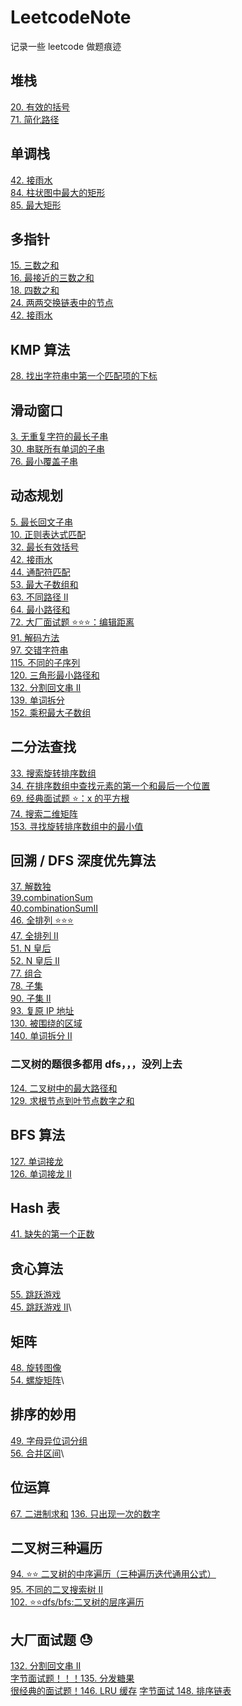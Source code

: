 # LeetcodeNote

记录一些 leetcode 做题痕迹

## 堆栈

[20. 有效的括号](./p20E-isValid.md)\
[71. 简化路径](https://leetcode.cn/problems/simplify-path/description/)

## 单调栈

[42. 接雨水](https://leetcode.cn/problems/trapping-rain-water/description/)\
[84. 柱状图中最大的矩形](https://leetcode.cn/problems/largest-rectangle-in-histogram/description/)\
[85. 最大矩形](https://leetcode.cn/problems/maximal-rectangle/description/)

## 多指针

[15. 三数之和](./p15M-threeSum.md) \
[16. 最接近的三数之和](./p16M-ThreeSumCloest.md)\
[18. 四数之和](./p18M-fourSum.md)\
[24. 两两交换链表中的节点](./p24M-swapPairs.md)\
[42. 接雨水](https://leetcode.cn/problems/trapping-rain-water/description/)

## KMP 算法

[28. 找出字符串中第一个匹配项的下标](./p28M-strStr.md)

## 滑动窗口

[3. 无重复字符的最长子串](./p03M-lengthOfLongestSubs.md)\
[30. 串联所有单词的子串](./p30H-findSubstring.md)\
[76. 最小覆盖子串](https://leetcode.cn/problems/minimum-window-substring/description/)

## 动态规划

[5. 最长回文子串](./p05M-longestPalindrome.md)\
[10. 正则表达式匹配](./p10H-isMatch.md)\
[32. 最长有效括号](./p32H-longestValidPar.md)\
[42. 接雨水](https://leetcode.cn/problems/trapping-rain-water/description/)\
[44. 通配符匹配](https://leetcode.cn/problems/wildcard-matching/description/)\
[53. 最大子数组和](https://leetcode.cn/problems/maximum-subarray/description/)\
[63. 不同路径 II](https://leetcode.cn/problems/unique-paths-ii/description/)\
[64. 最小路径和](https://leetcode.cn/problems/minimum-path-sum/description/)\
[72. 大厂面试题 ⭐⭐⭐：编辑距离](https://leetcode.cn/problems/edit-distance/description/)\
[91. 解码方法](https://leetcode.cn/problems/decode-ways/description/)\
[97. 交错字符串](https://leetcode.cn/problems/interleaving-string/description/)\
[115. 不同的子序列](https://leetcode.cn/problems/distinct-subsequences/description/)\
[120. 三角形最小路径和](https://leetcode.cn/problems/triangle/description/)\
[132. 分割回文串 II](https://leetcode.cn/problems/palindrome-partitioning-ii/description/)\
[139. 单词拆分](https://leetcode.cn/problems/word-break/description/)\
[152. 乘积最大子数组](https://leetcode.cn/problems/maximum-product-subarray/description/)

## 二分法查找

[33. 搜索旋转排序数组](./p33M-search.md)\
[34. 在排序数组中查找元素的第一个和最后一个位置](./p34M-searchRange.md)\
[69. 经典面试题 ⭐：x 的平方根 ](https://leetcode.cn/problems/sqrtx/description/)\
[74. 搜索二维矩阵](https://leetcode.cn/problems/search-a-2d-matrix/description/)\
[153. 寻找旋转排序数组中的最小值](https://leetcode.cn/problems/find-minimum-in-rotated-sorted-array/description/)

## 回溯 / DFS 深度优先算法

[37. 解数独](./p37H-solveSudoku.md)\
[39.combinationSum](./p39M-combinationSum.md)\
[40.combinationSumII](./p40M-combinationSumII.md)\
[46. 全排列 ⭐⭐⭐](https://leetcode.cn/problems/permutations/description/)\
[47. 全排列 II](https://leetcode.cn/problems/permutations-ii/description/)\
[51. N 皇后](https://leetcode.cn/problems/n-queens/description/)\
[52. N 皇后 II](https://leetcode.cn/problems/n-queens-ii/description/)\
[77. 组合](https://leetcode.cn/problems/combinations/description/)\
[78. 子集](https://leetcode.cn/problems/subsets/description/)\
[90. 子集 II](https://leetcode.cn/problems/subsets-ii/description/)\
[93. 复原 IP 地址](https://leetcode.cn/problems/restore-ip-addresses/description/)\
[130. 被围绕的区域](https://leetcode.cn/problems/surrounded-regions/description/)\
[140. 单词拆分 II](https://leetcode.cn/problems/word-break-ii/description/)

### 二叉树的题很多都用 dfs，，，没列上去

[124. 二叉树中的最大路径和](https://leetcode.cn/problems/binary-tree-maximum-path-sum/description/)\
[129. 求根节点到叶节点数字之和](https://leetcode.cn/problems/sum-root-to-leaf-numbers/description/)

## BFS 算法

[127. 单词接龙](https://leetcode.cn/problems/word-ladder/description/)\
[126. 单词接龙 II](https://leetcode.cn/problems/word-ladder-ii/description/)

## Hash 表

[41. 缺失的第一个正数](./p41H-firstMissingPositive.md)

## 贪心算法

[55. 跳跃游戏](https://leetcode.cn/problems/jump-game/description/)\
[45. 跳跃游戏 II](https://leetcode.cn/problems/jump-game-ii/description/)\

## 矩阵

[48. 旋转图像](https://leetcode.cn/problems/rotate-image/description/)\
[54. 螺旋矩阵](https://leetcode.cn/problems/spiral-matrix/description/)\

## 排序的妙用

[49. 字母异位词分组](https://leetcode.cn/problems/group-anagrams/description/)\
[56. 合并区间](https://leetcode.cn/problems/merge-intervals/description/)\

## 位运算

[67. 二进制求和](https://leetcode.cn/problems/add-binary/description/)
[136. 只出现一次的数字](https://leetcode.cn/problems/single-number/description/)

## 二叉树三种遍历

[94. ⭐⭐ 二叉树的中序遍历（三种遍历迭代通用公式）](https://leetcode.cn/problems/binary-tree-inorder-traversal/description/)\
[95. 不同的二叉搜索树 II](https://leetcode.cn/problems/unique-binary-search-trees-ii/description/)\
[102. ⭐⭐dfs/bfs:二叉树的层序遍历](https://leetcode.cn/problems/binary-tree-level-order-traversal/description/)

## 大厂面试题 😓

[132. 分割回文串 II](https://leetcode.cn/problems/palindrome-partitioning-ii/description/)\
[字节面试题！！！135. 分发糖果](https://leetcode.cn/problems/candy/description/)\
[很经典的面试题！146. LRU 缓存](https://leetcode.cn/problems/lru-cache/description/)
[字节面试 148. 排序链表](https://leetcode.cn/problems/sort-list/description/)
